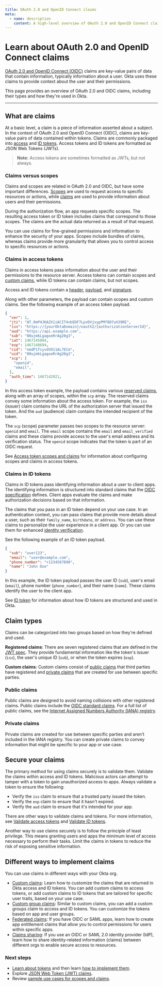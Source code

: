 ```yaml
---
title: OAuth 2.0 and OpenID Connect claims
meta:
  - name: description
    content: A high-level overview of OAuth 2.0 and OpenID Connect claims.
---
```


# Learn about OAuth 2.0 and OpenID Connect claims

[OAuth 2.0 and OpenID Connect (OIDC)](/docs/concepts/oauth-openid) claims are key-value pairs of data that contain information, typically information about a user. Okta uses these claims to provide context about the user and their permissions.

This page provides an overview of OAuth 2.0 and OIDC claims, including their types and how they're used in Okta.

---

## What are claims

At a basic level, a claim is a piece of information asserted about a subject. In the context of OAuth 2.0 and OpenID Connect (OIDC), claims are key-value pairs of data contained within tokens. Claims are commonly packaged into [access](https://developer.okta.com/docs/api/openapi/okta-oauth/guides/overview/#access-token) and [ID tokens](https://developer.okta.com/docs/api/openapi/okta-oauth/guides/overview/#id-token). Access tokens and ID tokens are formatted as JSON Web Tokens (JWTs).

> **Note:** Access tokens are sometimes formatted as JWTs, but not always.

### Claims versus scopes

Claims and scopes are related in OAuth 2.0 and OIDC, but have some important differences. [Scopes](https://developer.okta.com/docs/api/openapi/okta-oauth/guides/overview/#scopes) are used to request access to specific resources or actions, while [claims](https://developer.okta.com/docs/api/openapi/okta-oauth/guides/overview/#claims) are used to provide information about users and their permissions.

During the authorization flow, an app requests specific scopes. The resulting access token or ID token includes claims that correspond to those scopes. The claims are the actual data returned as a result of that request.

You can use claims for fine-grained permissions and information to enhance the security of your apps. Scopes include bundles of claims, whereas claims provide more granularity that allows you to control access to specific resources or actions.

### Claims in access tokens

Claims in access tokens pass information about the user and their permissions to the resource server. Access tokens can contain scopes and [custom claims]((/docs/guides/customize-tokens-returned-from-okta/main/)), while ID tokens can contain claims, but not scopes.

Access and ID tokens contain a [header](https://developer.okta.com/docs/api/openapi/okta-oauth/guides/overview/#access-token-header), [payload](https://developer.okta.com/docs/api/openapi/okta-oauth/guides/overview/#access-token-payload), and [signature](https://developer.okta.com/docs/api/openapi/okta-oauth/guides/overview/#access-token-signature).

Along with other parameters, the payload can contain scopes and custom claims. See the following example of an access token payload.

```json
{
  "ver": 1,
  "jti": "AT.0mP4JKAZX1iACIT4vbEDF7LpvDVjxypPMf0D7uX39RE",
  "iss": "https://{yourOktaDomain}/oauth2/{authorizationServerId}",
  "aud": "https://api.example.com",
  "sub": "00ujmkLgagxeRrAg20g3",
  "iat": 1467145094,
  "exp": 1467148694,
  "cid": "nmdP1fcyvdVO11AL7ECm",
  "uid": "00ujmkLgagxeRrAg20g3",
  "scp": [
    "openid",
    "email",
  ],
  "auth_time": 1467142021,
}
```

In this access token example, the payload contains various [reserved claims](https://developer.okta.com/docs/api/openapi/okta-oauth/guides/overview/#reserved-claims-in-the-payload-section), along with an array of scopes, within the `scp` array. The reserved claims convey some information about the access token. For example, the `iss` (issuer) claim contains the URL of the authorization server that issued the token. And the `aud` (audience) claim contains the intended recipient of the token.

The `scp` (scope) parameter passes two scopes to the resource server: `openid` and `email`. The `email` scope contains the `email` and `email_verified` claims and these claims provide access to the user's email address and its verification status. The `openid` scope indicates that the token is part of an OIDC request.

See [Access token scopes and claims](https://developer.okta.com/docs/api/openapi/okta-oauth/guides/overview/#access-token-scopes-and-claims) for information about configuring scopes and claims in access tokens.

### Claims in ID tokens

Claims in ID tokens pass identifying information about a user to client apps. The identifying information is structured into standard claims that the [OIDC specification](https://openid.net/specs/openid-connect-core-1_0.html#StandardClaims) defines. Client apps evaluate the claims and make authorization decisions based on that information.

The claims that you pass in an ID token depend on your use case. In an authentication context, you can pass claims that provide more details about a user, such as their `family_name`, `birthdate`, or `address`. You can use these claims to personalize the user experience in a client app. Or you can use them for enhanced [identity verification](/docs/guides/idv-integration/main/#supported-oidc-claims).

See the following example of an ID token payload.

```json
{
  "sub": "user123",
  "email": "user@example.com",
  "phone_number": "+1234567890",
  "name": "John Doe"
}
```

In this example, the ID token payload passes the user ID (`sub`), user's email (`email`), phone number (`phone_number`), and their name (`name`). These claims identify the user to the client app.

See [ID token](https://developer.okta.com/docs/api/openapi/okta-oauth/guides/overview/#id-token) for information about how ID tokens are structured and used in Okta.

## Claim types

Claims can be categorized into two groups based on how they're defined and used.

**Registered claims**: There are seven registered claims that are defined in the [JWT spec](https://datatracker.ietf.org/doc/html/rfc7519#section-4.1). They provide fundamental information like the token's issuer (`iss`), the user's unique ID (`sub`), or when the token expires (`exp`).

**Custom claims**: Custom claims consist of [public claims](#public-claims) that third parties have registered and [private claims](#private-claims) that are created for use between specific parties.

### Public claims

Public claims are designed to avoid naming collisions with other registered claims. Public claims include the [OIDC standard claims](https://openid.net/specs/openid-connect-core-1_0.html#StandardClaims). For a full list of public claims, see the [Internet Assigned Numbers Authority (IANA) registry](https://www.iana.org/assignments/jwt/jwt.xhtml).

### Private claims

Private claims are created for use between specific parties and aren't included in the IANA registry. You can create private claims to convey information that might be specific to your app or use case.

## Secure your claims

The primary method for using claims securely is to validate them. Validate the claims within access and ID tokens. Malicious actors can attempt to tamper with a token to gain unauthorized access to apps. Always validate a token to ensure the following:

* Verify the `iss` claim to ensure that a trusted party issued the token.
* Verify the `exp` claim to ensure that it hasn't expired.
* Verify the `aud` claim to ensure that it's intended for your app.

There are other ways to validate claims and tokens. For more information, see [Validate access tokens](/docs/guides/validate-access-tokens/dotnet/main/) and [Validate ID tokens](/docs/guides/validate-id-tokens/main/).

Another way to use claims securely is to follow the principle of least privilege. This means granting users and apps the minimum level of access necessary to perform their tasks. Limit the claims in tokens to reduce the risk of exposing sensitive information.

## Different ways to implement claims

You can use claims in different ways with your Okta org.

* [Custom claims](/docs/guides/configure-custom-claims/oktaoidc/main/): Learn how to customize the claims that are returned in Okta access and ID tokens. You can add custom claims to access tokens, or add custom claims to ID tokens that are tailored for specific user traits, based on your use case.
* [Custom group claims](/docs/guides/customize-tokens-returned-from-okta/main/): Similar to custom claims, you can add a custom groups claim to access and ID tokens. You can customize the tokens based on app and user groups.
* [Federated claims](/docs/guides/configure-federated-claims/oktaoidc/main/): If you have OIDC or SAML apps, learn how to create app entitlement claims that allow you to control permissions for users within specific apps.
* [Claims sharing](/docs/guides/configure-claims-sharing/oktaoidc/main/): If you use an OIDC or SAML 2.0 identity provider (IdP), learn how to share identity-related information (claims) between different orgs to enable secure access to resources.

### Next steps

* [Learn about tokens](/docs/concepts/token-lifecycles/#token-types) and then learn [how to implement them](/docs/guides/tokens/).
* Explore [JSON Web Token (JWT) claims](https://auth0.com/docs/secure/tokens/json-web-tokens/json-web-token-claims).
* Review [sample use cases for scopes and claims](https://auth0.com/docs/get-started/apis/scopes/sample-use-cases-scopes-and-claims).
